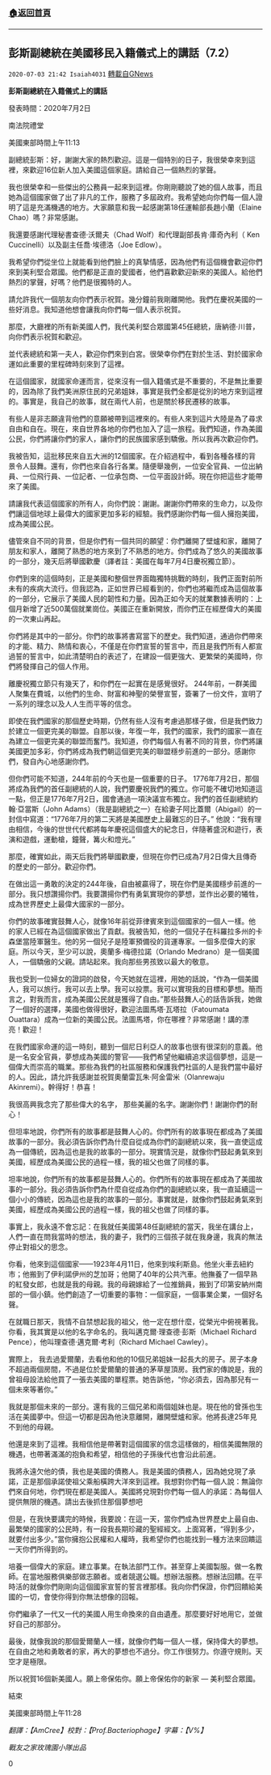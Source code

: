 ###  [:house:返回首頁](https://github.com/ourhimalayas/txt)
---

## 彭斯副總統在美國移民入籍儀式上的講話（7.2）
`2020-07-03 21:42 Isaiah4031` [轉載自GNews](https://gnews.org/zh-hant/253321/)

**彭斯副總統在入籍儀式上的講話**

發表時間：2020年7月2日

南法院禮堂

美國東部時間上午11:13

副總統彭斯：好，謝謝大家的熱烈歡迎。這是一個特別的日子，我很榮幸來到這裡，來歡迎16位新人加入美國這個家庭。請給自己一個熱烈的掌聲。

我也很榮幸和一些傑出的公務員一起來到這裡。你剛剛聽說了她的個人故事，而且她為這個國家做了出了非凡的工作，服務了多屆政府。我希望她向你們每一個人證明了這是充滿機遇的地方。大家願意和我一起感謝第18任運輸部長趙小蘭（Elaine Chao）嗎？非常感謝。

我還要感謝代理秘書查德·沃爾夫（Chad Wolf）和代理副部長肯·庫奇內利（ Ken Cuccinelli）以及副主任喬·埃德洛（Joe Edlow）。

我希望你們從坐位上就能看到他們臉上的真摯情感，因為他們有這個機會歡迎你們來到美利堅合眾國。他們都是正直的愛國者，他們喜歡歡迎新來的美國人。給他們熱烈的掌聲，好嗎？他們是很獨特的人。

請允許我代一個朋友向你們表示祝賀。幾分鐘前我剛離開他。我們在慶祝美國的一些好消息。我知道他想會讓我向你們每一個人表示祝賀。

那麼，大廳裡的所有新美國人們，我代美利堅合眾國第45任總統，唐納德·川普，向你們表示祝賀和歡迎。

並代表總統和第一夫人，歡迎你們來到白宮。很榮幸你們在對於生活、對於國家命運如此重要的里程碑時刻來到了這裡。

在這個國家，就國家命運而言，從來沒有一個入籍儀式是不重要的，不是無比重要的，因為除了我們美洲原住民的兄弟姐妹，事實是我們全都是從別的地方來到這裡的。事實是，我自己的故事，就在兩代人前，也是關於移民遷移的故事。

有些人是非志願違背他們的意願被帶到這裡來的。有些人來到這片大陸是為了尋求自由和自在。現在，來自世界各地的你們也加入了這一旅程。我們知道，作為美國公民，你們將讓你們的家人，讓你們的民族國家感到驕傲。所以我再次歡迎你們。

我被告知，這批移民來自五大洲的12個國家。在介紹過程中，看到各種各樣的背景令人鼓舞。還有，你們也來自各行各業。隨便舉幾例，一位安全官員、一位出納員、一位飛行員、一位記者、一位承包商、一位平面設計師。現在你把這些才能帶來了美國。

請讓我代表這個國家的所有人，向你們說：謝謝。謝謝你們帶來的生命力，以及你們讓這個地球上最偉大的國家更加多彩的經驗。我們感謝你們每一個人擁抱美國，成為美國公民。

儘管來自不同的背景，但是你們有一個共同的願望：你們離開了壁爐和家，離開了朋友和家人，離開了熟悉的地方來到了不熟悉的地方。你們成為了悠久的美國故事的一部分，幾天后將舉國歡慶（譯者註：美國在每年7月4日慶祝獨立節）。

你們到來的這個時刻，正是美國和整個世界面臨獨特挑戰的時刻，我們正面對前所未有的疾病大流行。但我認為，正如世界已經看到的，你們也將繼而成為這個故事的一部分，它展示了美國人民的韌性和力量。因為正如今天的就業數據表明的：上個月新增了近500萬個就業崗位。美國正在重新開放，而你們正在經歷偉大的美國的一次東山再起。

你們將是其中的一部分。你們的故事將書寫當下的歷史。我們知道，通過你們帶來的才能、精力、熱情和衷心，不僅是在你們宣誓的誓言中，而且是我們所有人都宣過誓的誓言中，如此清楚明白的表述了，在建設一個更強大、更繁榮的美國時，你們將發揮自己的個人作用。

離慶祝獨立節只有幾天了，和你們在一起實在是感覺很好。 244年前，一群美國人聚集在費城，以他們的生命、財富和神聖的榮譽宣誓，簽署了一份文件，宣明了一系列的理念以及人人生而平等的信念。

即使在我們國家的那個歷史時期，仍然有些人沒有考慮過那樣子做，但是我們致力於建立一個更完美的聯盟。自那以後，年復一年，我們的國家，我們的國家一直在為建立一個更完美的聯盟而奮鬥。我知道，你們每個人有著不同的背景，你們將讓美國更加多彩，你們將成為我們朝這個更完美的聯盟穩步前進的一部分。感謝你們，發自內心地感謝你們。

但你們可能不知道，244年前的今天也是一個重要的日子。 1776年7月2日，那個將成為我們的首任副總統的人說，我們要慶祝我們的獨立。你可能不確切地知道這一點，但正是1776年7月2日，國會通過一項決議宣布獨立。我們的首任副總統約翰·亞當斯（John Adams）（我是副總統之一）在給妻子阿比蓋爾（Abigail）的一封信中寫道：“1776年7月的第二天將是美國歷史上最難忘的日子。” 他說：“我有理由相信，今後的世世代代都將每年慶祝這個盛大的紀念日，伴隨著盛況和遊行，表演和遊戲，運動槍，鐘聲，篝火和燈光。”

那麼，確實如此，兩天后我們將舉國歡慶，但現在你們已成為7月2日偉大且傳奇的歷史的一部分。歡迎你們。

在做出這一勇敢的決定的244年後，自由被贏得了，現在你們是美國穩步前進的一部分。我只想讚揚你們。我要讚揚你們有勇氣實現你的夢想，並作出必要的犧牲，成為世界歷史上最偉大國家的一部分。

你們的故事確實鼓舞人心，就像16年前從菲律賓來到這個國家的一個人一樣。他的家人已經在為這個國家做出了貢獻。我被告知，他的一個兒子在科羅拉多州的卡森堡當陸軍醫生。他的另一個兒子是陸軍預備役的貨運專家。一個多麼偉大的家庭。所以今天，至少可以說，奧蘭多·梅德拉諾（Orlando Medrano）是一個美國人，一個驕傲的父親。請站起來。我向那些男孩致以最大的敬意。

我也受到一位婦女的證詞的啟發，今天她就在這裡，用她的話說，“作為一個美國人，我可以旅行。我可以去上學。我可以投票。我可以實現我的目標和夢想。簡而言之，對我而言，成為美國公民就是獲得了自由。”那些鼓舞人心的話告訴我，她做了一個好的選擇，美國也做得很好，歡迎法圖馬塔·瓦塔拉（Fatoumata Ouattara）成為一位新的美國公民。法圖馬塔，你在哪裡？非常感謝！講的漂亮！歡迎！

在我們國家命運的這一時刻，聽到一個尼日利亞人的故事也很有很深刻的意義。他是一名安全官員，夢想成為美國的警官——我們希望他繼續追求這個夢想，這是一個偉大而崇高的職業。那些為我們的社區服務和保護我們社區的人是我們當中最好的人。因此，請允許我感謝並祝賀奧蘭雷瓦朱·阿金雷米（Olanrewaju Akinremi）。幹得好！恭喜！

我很高興我念完了那些偉大的名字， 那些美麗的名字。謝謝你們！謝謝你們的耐心！

但坦率地說，你們所有的故事都是鼓舞人心的。你們所有的故事現在都成為了美國故事的一部分。我必須告訴你們為什麼自從成為你們的副總統以來，我一直使這成為一個傳統，因為這也是我的故事的一部分。現實情況是，就像你們鼓起勇氣來到美國，經歷成為美國公民的過程一樣，我的祖父也做了同樣的事。

坦率地說，你們所有的故事都是鼓舞人心的。你們所有的故事現在都成為了美國故事的一部分。我必須告訴你們為什麼自從成為你們的副總統以來，我一直延續這一個小小的傳統，因為這也是我的故事的一部分。事實就是，就像你們鼓起勇氣來到美國，經歷成為美國公民的過程一樣，我的祖父也做了同樣的事。

事實上，我永遠不會忘記：在我就任美國第48任副總統的當天，我坐在講台上，人們一直在問我當時的想法，我的妻子，我們的三個孩子就在我身邊，我真的無法停止對祖父的思念。

你看，他來到這個國家——1923年4月11日，他來到埃利斯島。他坐火車去紐約市；他搬到了伊利諾伊州的芝加哥；他開了40年的公共汽車。他撫養了一個早熟的紅發女郎，也就是我的母親。我的母親嫁給了一位推銷員，搬到了印第安納州南部的一個小鎮。他們創造了一切重要的事物：一個家庭，一個事業企業，一個好名聲。

在就職日那天，我情不自禁想起我的祖父，他一定在想什麼，從榮光中俯視著我。你看，我其實是以他的名字命名的。我叫邁克爾·理查德·彭斯（Michael Richard Pence），他叫理查德·邁克爾·考利（Richard Michael Cawley）。

實際上， 我去過愛爾蘭，去看他和他的10個兄弟姐妹一起長大的房子。房子本身不超過兩個房間，不過是位於愛爾蘭的普通的茅草屋頂房。我們家的傳說是，我的曾祖母設法給他買了一張去美國的單程票。她告訴他，“你必須去，因為那兒有一個未來等著你。”

我就是那個未來的一部分。還有我的三個兄弟和兩個姐妹也是。現在他的曾孫也生活在美國夢中。但這一切都是因為他決意離開，離開壁爐和家。他將長達25年見不到他的母親。

他還是來到了這裡。我相信他是帶著對這個國家的信念這樣做的，相信美國無限的機遇，也帶著滿滿的抱負和希望，相信他的子孫後代也會沿此前進。

我將永遠欠他的債，我也是美國的債務人。我是美國的債務人，因為她兌現了承諾，正是那個承諾使祖父乘船橫跨大洋來到這裡。我想對你們每一個人說：無論你們來自何地，你們現在都是美國人。美國將兌現對你們每一個人的承諾：為每個人提供無限的機遇。請出去後抓住那個夢想吧

但是，在我快要講完的時候，我要說：在這一天，當你們成為世界歷史上最自由、最繁榮的國家的公民時，有一段我長期珍藏的聖經經文。上面寫著，“得到多少，就要付出多少。”當你擁抱公民權和人權時，我希望你們也能找到一種方法來回饋這一天你們所得到的。

培養一個偉大的家庭。建立事業。在執法部門工作。甚至穿上美國製服。做一名教師。在當地服務俱樂部做志願者。或者競選公職。想辦法服務。想辦法回饋。在平時活的就像你們剛剛向這個國家宣誓的誓言裡那樣。我向你們保證，你們回饋給美國的一切，會使你得到你無法想像的回報。

你們繼承了一代又一代的美國人用生命換來的自由遺產。那麼要好好地用它，並做好自己的那部分。

最後，就像我說的那個愛爾蘭人一樣，就像你們每一個人一樣，保持偉大的夢想。在自由之地和勇敢者的家，再大的夢想也不過分。你工作很努力。你遵守規則。天空才是極限。

所以祝賀16個新美國人。願上帝保佑你。願上帝保佑你的新家 — 美利堅合眾國。

結束

美國東部時間上午11:28

*翻譯：【AmCree】校對：【Prof.Bacteriophage】字幕：【V%】*

*戰友之家玫瑰園小隊出品*

0
